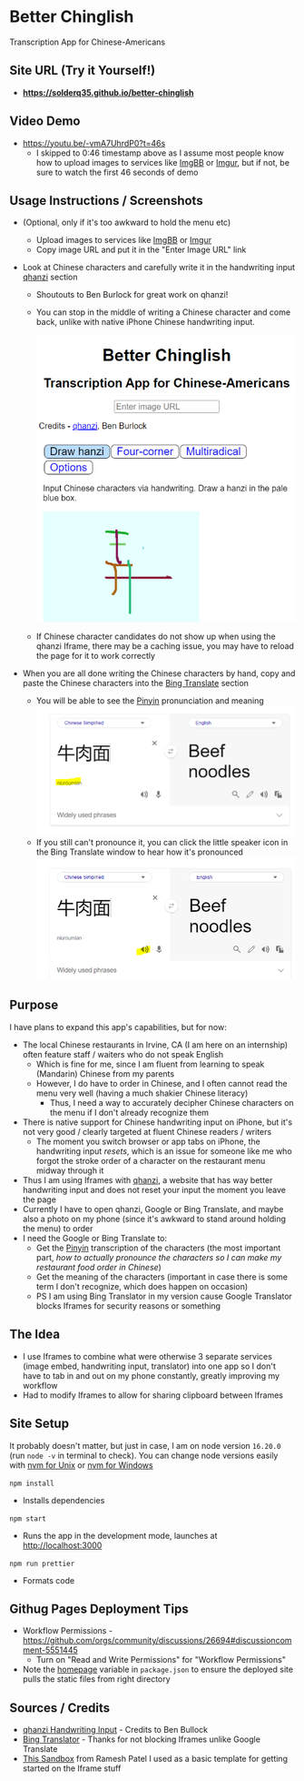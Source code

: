 # Better Chinglish

Transcription App for Chinese-Americans

## Site URL (Try it Yourself!)

- **https://solderq35.github.io/better-chinglish**

## Video Demo

- https://youtu.be/-vmA7UhrdP0?t=46s
  - I skipped to 0:46 timestamp above as I assume most people know how to upload images to services like [ImgBB](https://imgbb.com/) or [Imgur](https://imgur.com/), but if not, be sure to watch the first 46 seconds of demo

## Usage Instructions / Screenshots

- (Optional, only if it's too awkward to hold the menu etc)
  - Upload images to services like [ImgBB](https://imgbb.com/) or [Imgur](https://imgur.com/)
  - Copy image URL and put it in the "Enter Image URL" link
- Look at Chinese characters and carefully write it in the handwriting input [qhanzi](https://www.qhanzi.com/) section

  - Shoutouts to Ben Burlock for great work on qhanzi!
  - You can stop in the middle of writing a Chinese character and come back, unlike with native iPhone Chinese handwriting input.

    ![Screenshot Example](public/qhanzi.PNG)

  - If Chinese character candidates do not show up when using the qhanzi Iframe, there may be a caching issue, you may have to reload the page for it to work correctly

- When you are all done writing the Chinese characters by hand, copy and paste the Chinese characters into the [Bing Translate](https://www.bing.com/translator/?from=zh-Hans&to=en&setlang=en) section
  - You will be able to see the [Pinyin](https://yoyochinese.com/chinese-learning-tools/Mandarin-Chinese-pronunciation-lesson/pinyin-chart-table) pronunciation and meaning
    ![Screenshot Example](public/pinyin.PNG)
  - If you still can't pronounce it, you can click the little speaker icon in the Bing Translate window to hear how it's pronounced
    ![Screenshot Example](public/speaker.PNG)

## Purpose

I have plans to expand this app's capabilities, but for now:

- The local Chinese restaurants in Irvine, CA (I am here on an internship) often feature staff / waiters who do not speak English
  - Which is fine for me, since I am fluent from learning to speak (Mandarin) Chinese from my parents
  - However, I do have to order in Chinese, and I often cannot read the menu very well (having a much shakier Chinese literacy)
    - Thus, I need a way to accurately decipher Chinese characters on the menu if I don't already recognize them
- There is native support for Chinese handwriting input on iPhone, but it's not very good / clearly targeted at fluent Chinese readers / writers
  - The moment you switch browser or app tabs on iPhone, the handwriting input _resets_, which is an issue for someone like me who forgot the stroke order of a character on the restaurant menu midway through it
- Thus I am using Iframes with [qhanzi](https://www.qhanzi.com/), a website that has way better handwriting input and does not reset your input the moment you leave the page
- Currently I have to open qhanzi, Google or Bing Translate, and maybe also a photo on my phone (since it's awkward to stand around holding the menu) to order
- I need the Google or Bing Translate to:
  - Get the [Pinyin](https://yoyochinese.com/chinese-learning-tools/Mandarin-Chinese-pronunciation-lesson/pinyin-chart-table) transcription of the characters (the most important part, _how to actually pronounce the characters so I can make my restaurant food order in Chinese_)
  - Get the meaning of the characters (important in case there is some term I don't recognize, which does happen on occasion)
  - PS I am using Bing Translator in my version cause Google Translator blocks Iframes for security reasons or something

## The Idea

- I use Iframes to combine what were otherwise 3 separate services (image embed, handwriting input, translator) into one app so I don't have to tab in and out on my phone constantly, greatly improving my workflow
- Had to modify Iframes to allow for sharing clipboard between Iframes

## Site Setup

It probably doesn't matter, but just in case, I am on node version `16.20.0` (run `node -v` in terminal to check). You can change node versions easily with [nvm for Unix](https://github.com/nvm-sh/nvm) or [nvm for Windows](https://github.com/coreybutler/nvm-windows)

`npm install`

- Installs dependencies

`npm start`

- Runs the app in the development mode, launches at [http://localhost:3000](http://localhost:3000)

`npm run prettier`

- Formats code

## Githug Pages Deployment Tips

- Workflow Permissions - https://github.com/orgs/community/discussions/26694#discussioncomment-5551445
  - Turn on "Read and Write Permissions" for "Workflow Permissions"
- Note the [homepage](https://github.com/solderq35/better-chinglish/blob/main/package.json#L7) variable in `package.json` to ensure the deployed site pulls the static files from right directory

## Sources / Credits

- [qhanzi Handwriting Input](https://www.qhanzi.com/) - Credits to Ben Bullock
- [Bing Translator](https://www.bing.com/translator/?from=zh-Hans&to=en&setlang=en) - Thanks for not blocking Iframes unlike Google Translate
- [This Sandbox](https://codesandbox.io/s/9gggb?file=/src/index.js) from Ramesh Patel I used as a basic template for getting started on the Iframe stuff
